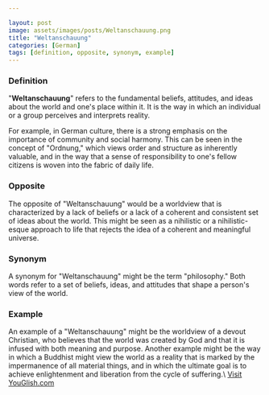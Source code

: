 ```yaml
---

layout: post
image: assets/images/posts/Weltanschauung.png
title: "Weltanschauung"
categories: [German]
tags: [definition, opposite, synonym, example]
---
```


### Definition

"**Weltanschauung**" refers to the fundamental beliefs, attitudes, and ideas about the world and one's place within it. It is the way in which an individual or a group perceives and interprets reality.

For example, in German culture, there is a strong emphasis on the importance of community and social harmony. This can be seen in the concept of "Ordnung," which views order and structure as inherently valuable, and in the way that a sense of responsibility to one's fellow citizens is woven into the fabric of daily life.

### Opposite

The opposite of "Weltanschauung" would be a worldview that is characterized by a lack of beliefs or a lack of a coherent and consistent set of ideas about the world. This might be seen as a nihilistic or a nihilistic-esque approach to life that rejects the idea of a coherent and meaningful universe.

### Synonym

A synonym for "Weltanschauung" might be the term "philosophy." Both words refer to a set of beliefs, ideas, and attitudes that shape a person's view of the world.

### Example

An example of a "Weltanschauung" might be the worldview of a devout Christian, who believes that the world was created by God and that it is infused with both meaning and purpose. Another example might be the way in which a Buddhist might view the world as a reality that is marked by the impermanence of all material things, and in which the ultimate goal is to achieve enlightenment and liberation from the cycle of suffering.\ <a id="yg-widget-0" class="youglish-widget" data-query="Weltanschauung" data-lang="german" data-components="8412" data-auto-start="0" data-bkg-color="theme_light" data-title="How%20to%20pronounce%20Weltanschauung%20in%20German"  rel="nofollow" href="https://youglish.com">Visit YouGlish.com</a><script async src="https://youglish.com/public/emb/widget.js" charset="utf-8"></script>